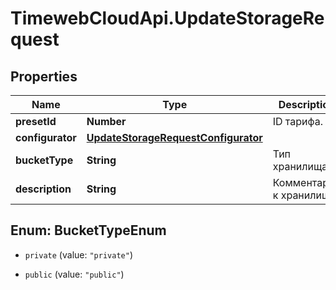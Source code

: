 # TimewebCloudApi.UpdateStorageRequest

## Properties

Name | Type | Description | Notes
------------ | ------------- | ------------- | -------------
**presetId** | **Number** | ID тарифа. | [optional] 
**configurator** | [**UpdateStorageRequestConfigurator**](UpdateStorageRequestConfigurator.md) |  | [optional] 
**bucketType** | **String** | Тип хранилища. | [optional] 
**description** | **String** | Комментарий к хранилищу. | [optional] 



## Enum: BucketTypeEnum


* `private` (value: `"private"`)

* `public` (value: `"public"`)




